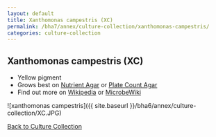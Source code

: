 ```yaml
---
layout: default
title: Xanthomonas campestris (XC)
permalink: /bha7/annex/culture-collection/xanthomonas-campestris/
categories: culture-collection
---
```


## Xanthomonas campestris (XC)

* Yellow pigment
* Grows best on [Nutrient Agar](/bha6/annex/cultivation-media/nutrient-agar/) or [Plate Count Agar](/bha2/annex/cultivation-media/plate-count-agar/)
* Find out more on [Wikipedia](http://en.wikipedia.org/wiki/Xanthomonas_campestris) or [MicrobeWiki](https://microbewiki.kenyon.edu/index.php/Xanthomonas_campestris)

![xanthomonas campestris]({{ site.baseurl }}/bha6/annex/culture-collection/XC.JPG)

[Back to Culture Collection](/bha6/annex/culture-collection/)
